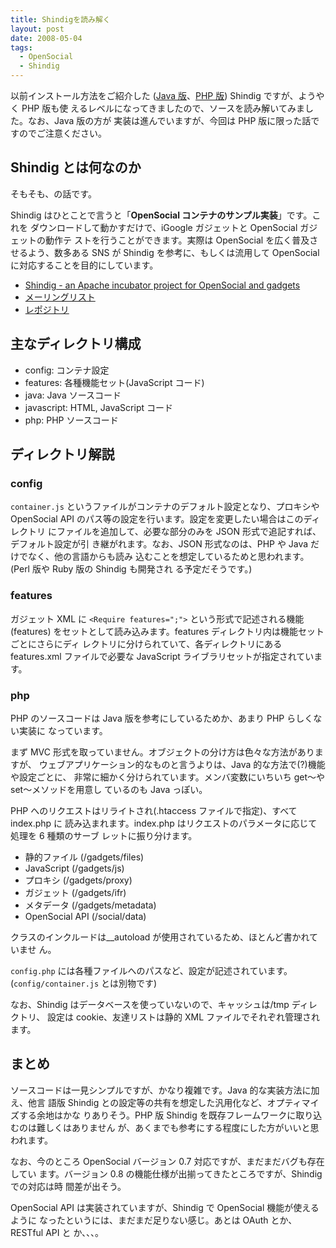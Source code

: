 ```yaml
---
title: Shindigを読み解く
layout: post
date: 2008-05-04
tags:
  - OpenSocial
  - Shindig
---
```


以前インストール方法をご紹介した ([Java
版](http://devlog.agektmr.com/archives/6)、[PHP
版](http://devlog.agektmr.com/archives/11)) Shindig ですが、ようやく PHP 版も使
えるレベルになってきましたので、ソースを読み解いてみました。なお、Java 版の方が
実装は進んでいますが、今回は PHP 版に限った話ですのでご注意ください。

## Shindig とは何なのか

そもそも、の話です。

Shindig はひとことで言うと「**OpenSocial コンテナのサンプル実装**」です。これを
ダウンロードして動かすだけで、iGoogle ガジェットと OpenSocial ガジェットの動作テ
ストを行うことができます。実際は OpenSocial を広く普及させるよう、数多ある SNS が
Shindig を参考に、もしくは流用して OpenSocial に対応することを目的にしています。

* [Shindig - an Apache incubator project for OpenSocial and
  gadgets](http://incubator.apache.org/shindig/)
* [メーリングリスト](http://mail-archives.apache.org/mod_mbox/incubator-shindig-dev/)
* [レポジトリ](http://svn.apache.org/repos/asf/incubator/shindig/trunk/)

## 主なディレクトリ構成

* config: コンテナ設定
* features: 各種機能セット(JavaScript コード)
* java: Java ソースコード
* javascript: HTML, JavaScript コード
* php: PHP ソースコード

## ディレクトリ解説

### config

`container.js` というファイルがコンテナのデフォルト設定となり、プロキシや
OpenSocial API のパス等の設定を行います。設定を変更したい場合はこのディレクトリ
にファイルを追加して、必要な部分のみを JSON 形式で追記すれば、デフォルト設定が引
き継がれます。なお、JSON 形式なのは、PHP や Java だけでなく、他の言語からも読み
込むことを想定しているためと思われます。(Perl 版や Ruby 版の Shindig も開発され
る予定だそうです。)

### features

ガジェット XML に `<Require features=";">` という形式で記述される機能 (features)
をセットとして読み込みます。features ディレクトリ内は機能セットごとにさらにディ
レクトリに分けられていて、各ディレクトリにある features.xml ファイルで必要な
JavaScript ライブラリセットが指定されています。

### php

PHP のソースコードは Java 版を参考にしているためか、あまり PHP らしくない実装に
なっています。

まず MVC 形式を取っていません。オブジェクトの分け方は色々な方法がありますが、
ウェブアプリケーション的なものと言うよりは、Java 的な方法で(?)機能や設定ごとに、
非常に細かく分けられています。メンバ変数にいちいち get〜や set〜メソッドを用意し
ているのも Java っぽい。

PHP へのリクエストはリライトされ(.htaccess ファイルで指定)、すべて index.php に
読み込まれます。index.php はリクエストのパラメータに応じて処理を 6 種類のサーブ
レットに振り分けます。

* 静的ファイル (/gadgets/files)
* JavaScript (/gadgets/js)
* プロキシ (/gadgets/proxy)
* ガジェット (/gadgets/ifr)
* メタデータ (/gadgets/metadata)
* OpenSocial API (/social/data)

クラスのインクルードは__autoload が使用されているため、ほとんど書かれていませ
ん。

`config.php` には各種ファイルへのパスなど、設定が記述されています。
(`config/container.js` とは別物です)

なお、Shindig はデータベースを使っていないので、キャッシュは/tmp ディレクトリ、
設定は cookie、友達リストは静的 XML ファイルでそれぞれ管理されます。

## まとめ

ソースコードは一見シンプルですが、かなり複雑です。Java 的な実装方法に加え、他言
語版 Shindig との設定等の共有を想定した汎用化など、オプティマイズする余地はかな
りありそう。PHP 版 Shindig を既存フレームワークに取り込むのは難しくはありません
が、あくまでも参考にする程度にした方がいいと思われます。

なお、今のところ OpenSocial バージョン 0.7 対応ですが、まだまだバグも存在してい
ます。バージョン 0.8 の機能仕様が出揃ってきたところですが、Shindig での対応は時
間差が出そう。

OpenSocial API は実装されていますが、Shindig で OpenSocial 機能が使えるように
なったというには、まだまだ足りない感じ。あとは OAuth とか、RESTful API と
か、、、。
